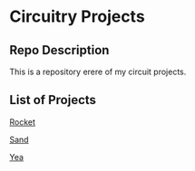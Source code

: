 # Circuitry Projects

## Repo Description
This is a repository erere of my circuit projects.

## List of Projects
[Rocket](./rocket)

[Sand](./sand)

[Yea](./yeahuh)
